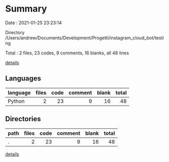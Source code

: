 # Summary

Date : 2021-01-25 23:23:14

Directory /Users/andrew/Documents/Development/Progetti/instagram_cloud_bot/testing

Total : 2 files,  23 codes, 9 comments, 16 blanks, all 48 lines

[details](details.md)

## Languages
| language | files | code | comment | blank | total |
| :--- | ---: | ---: | ---: | ---: | ---: |
| Python | 2 | 23 | 9 | 16 | 48 |

## Directories
| path | files | code | comment | blank | total |
| :--- | ---: | ---: | ---: | ---: | ---: |
| . | 2 | 23 | 9 | 16 | 48 |

[details](details.md)